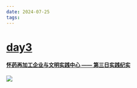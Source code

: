 ```yaml
---
date: 2024-07-25
tags:
---
```

# [day3](day3)

#### [怀药再加工企业与文明实践中心 —— 第三日实践纪实](day3)

![](img/3.jpg)